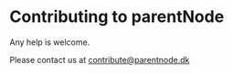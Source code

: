 # Contributing to parentNode

Any help is welcome. 


Please contact us at [contribute@parentnode.dk](mailto:contribute@parentnode.dk)
